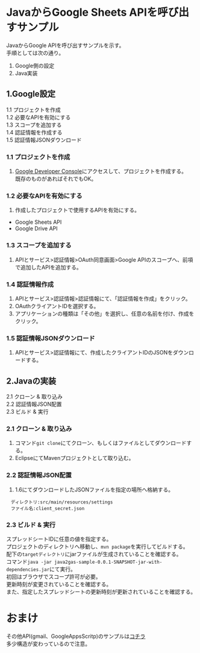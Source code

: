 # JavaからGoogle Sheets APIを呼び出すサンプル

JavaからGoogle APIを呼び出すサンプルを示す。  
手順としては次の通り。
1.  Google側の設定
2.  Java実装

## 1.Google設定

1.1  プロジェクトを作成  
1.2  必要なAPIを有効にする  
1.3  スコープを追加する  
1.4  認証情報を作成する  
1.5  認証情報JSONダウンロード  


### 1.1 プロジェクトを作成
1. [Google Developer Console](https://console.developers.google.com)にアクセスして、プロジェクトを作成する。  
既存のものがあればそれでもOK。

### 1.2 必要なAPIを有効にする
1. 作成したプロジェクトで使用するAPIを有効にする。  
 *   Google Sheets API
 *   Google Drive API

### 1.3 スコープを追加する
1. APIとサービス>認証情報>OAuth同意画面>Google APIのスコープへ、前項で追加したAPIを追加する。

### 1.4 認証情報作成
1. APIとサービス>認証情報>認証情報にて、「認証情報を作成」をクリック。
2. OAuthクライアントIDを選択する。
3. アプリケーションの種類は「その他」を選択し、任意の名前を付け、作成をクリック。

### 1.5 認証情報JSONダウンロード
1. APIとサービス>認証情報にて、作成したクライアントIDのJSONをダウンロードする。


## 2.Javaの実装
2.1 クローン & 取り込み  
2.2 認証情報JSON配置  
2.3 ビルド & 実行  

### 2.1 クローン & 取り込み
1. コマンド`git clone`にてクローン、もしくはファイルとしてダウンロードする。
2. EclipseにてMavenプロジェクトとして取り込む。

### 2.2 認証情報JSON配置
1. 1.6にてダウンロードしたJSONファイルを指定の場所へ格納する。  


```
　ディレクトリ:src/main/resources/settings  
　ファイル名:client_secret.json
```

### 2.3 ビルド & 実行
スプレッドシートIDに任意の値を指定する。  
プロジェクトのディレクトリへ移動し、`mvn package`を実行してビルドする。  
配下の`targetディレクトリ`にjarファイルが生成されていることを確認する。  
コマンド`java -jar java2gas-sample-0.0.1-SNAPSHOT-jar-with-dependencies.jar`にて実行。  
初回はブラウザでスコープ許可が必要。  
更新時刻が変更されていることを確認する。  
また、指定したスプレッドシートの更新時刻が更新されていることを確認する。
  
  
# おまけ
その他API(gmail、GoogleAppsScritp)のサンプルは[コチラ](https://github.com/ae-nishikawa/java2googleApi-sample)  
多少構造が変わっているので注意。
